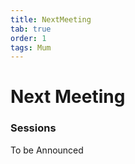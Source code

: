 ```yaml
---
title: NextMeeting
tab: true
order: 1
tags: Mum
---
```


# **Next Meeting**

### **Sessions**

  To be Announced 
